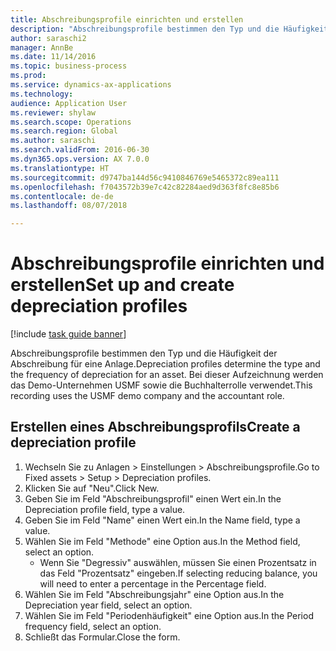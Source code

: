 ```yaml
--- 
title: Abschreibungsprofile einrichten und erstellen
description: "Abschreibungsprofile bestimmen den Typ und die Häufigkeit der Abschreibung für eine Anlage."
author: saraschi2
manager: AnnBe
ms.date: 11/14/2016
ms.topic: business-process
ms.prod: 
ms.service: dynamics-ax-applications
ms.technology: 
audience: Application User
ms.reviewer: shylaw
ms.search.scope: Operations
ms.search.region: Global
ms.author: saraschi
ms.search.validFrom: 2016-06-30
ms.dyn365.ops.version: AX 7.0.0
ms.translationtype: HT
ms.sourcegitcommit: d9747ba144d56c9410846769e5465372c89ea111
ms.openlocfilehash: f7043572b39e7c42c82284aed9d363f8fc8e85b6
ms.contentlocale: de-de
ms.lasthandoff: 08/07/2018

---
```

# <a name="set-up-and-create-depreciation-profiles"></a><span data-ttu-id="9dd5b-103">Abschreibungsprofile einrichten und erstellen</span><span class="sxs-lookup"><span data-stu-id="9dd5b-103">Set up and create depreciation profiles</span></span>

[!include [task guide banner](../../includes/task-guide-banner.md)]

<span data-ttu-id="9dd5b-104">Abschreibungsprofile bestimmen den Typ und die Häufigkeit der Abschreibung für eine Anlage.</span><span class="sxs-lookup"><span data-stu-id="9dd5b-104">Depreciation profiles determine the type and the frequency of depreciation for an asset.</span></span>   <span data-ttu-id="9dd5b-105">Bei dieser Aufzeichnung werden das Demo-Unternehmen USMF sowie die Buchhalterrolle verwendet.</span><span class="sxs-lookup"><span data-stu-id="9dd5b-105">This recording uses the USMF demo company and the accountant role.</span></span>


## <a name="create-a-depreciation-profile"></a><span data-ttu-id="9dd5b-106">Erstellen eines Abschreibungsprofils</span><span class="sxs-lookup"><span data-stu-id="9dd5b-106">Create a depreciation profile</span></span>
1. <span data-ttu-id="9dd5b-107">Wechseln Sie zu Anlagen > Einstellungen > Abschreibungsprofile.</span><span class="sxs-lookup"><span data-stu-id="9dd5b-107">Go to Fixed assets > Setup > Depreciation profiles.</span></span>
2. <span data-ttu-id="9dd5b-108">Klicken Sie auf "Neu".</span><span class="sxs-lookup"><span data-stu-id="9dd5b-108">Click New.</span></span>
3. <span data-ttu-id="9dd5b-109">Geben Sie im Feld "Abschreibungsprofil" einen Wert ein.</span><span class="sxs-lookup"><span data-stu-id="9dd5b-109">In the Depreciation profile field, type a value.</span></span>
4. <span data-ttu-id="9dd5b-110">Geben Sie im Feld "Name" einen Wert ein.</span><span class="sxs-lookup"><span data-stu-id="9dd5b-110">In the Name field, type a value.</span></span>
5. <span data-ttu-id="9dd5b-111">Wählen Sie im Feld "Methode" eine Option aus.</span><span class="sxs-lookup"><span data-stu-id="9dd5b-111">In the Method field, select an option.</span></span>
    * <span data-ttu-id="9dd5b-112">Wenn Sie "Degressiv" auswählen, müssen Sie einen Prozentsatz in das Feld "Prozentsatz" eingeben.</span><span class="sxs-lookup"><span data-stu-id="9dd5b-112">If selecting reducing balance, you will need to enter a percentage in the Percentage field.</span></span>  
6. <span data-ttu-id="9dd5b-113">Wählen Sie im Feld "Abschreibungsjahr" eine Option aus.</span><span class="sxs-lookup"><span data-stu-id="9dd5b-113">In the Depreciation year field, select an option.</span></span>
7. <span data-ttu-id="9dd5b-114">Wählen Sie im Feld "Periodenhäufigkeit" eine Option aus.</span><span class="sxs-lookup"><span data-stu-id="9dd5b-114">In the Period frequency field, select an option.</span></span>
8. <span data-ttu-id="9dd5b-115">Schließt das Formular.</span><span class="sxs-lookup"><span data-stu-id="9dd5b-115">Close the form.</span></span>


